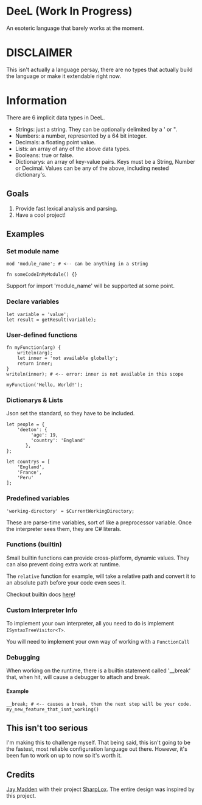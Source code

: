 # DeeL (Work In Progress)

An esoteric language that barely works at the moment.

# DISCLAIMER
This isn't actually a language persay, there are no types that actually build the language
or make it extendable right now.

# Information
There are 6 implicit data types in DeeL. 

 - Strings: just a string. They can be optionally delimited by a ' or ".
 - Numbers: a number, represented by a 64 bit integer.
 - Decimals: a floating point value.
 - Lists: an array of any of the above data types.
 - Booleans: true or false.
 - Dictionarys: an array of key-value pairs. Keys must be a String, Number or Decimal. Values can be any of the above, including nested dictionary's. 

## Goals

 1. Provide fast lexical analysis and parsing.
 3. Have a cool project!

## Examples

### Set module name
```
mod 'module_name'; # <-- can be anything in a string

fn someCodeInMyModule() {}
```

Support for import 'module_name' will be supported at some point.
### Declare variables
```
let variable = 'value';
let result = getResult(variable);
```

### User-defined functions
```
fn myFunction(arg) {
    writeln(arg);
    let inner = 'not available globally';
    return inner;
}
writeln(inner); # <-- error: inner is not available in this scope

myFunction('Hello, World!');
```

### Dictionarys & Lists
Json set the standard, so they have to be included.
```
let people = {
    'deeton': {
	     'age': 19,
	     'country': 'England'
	   },
};

let countrys = [
    'England',
    'France',
    'Peru'
];
```

### Predefined variables
```
'working-directory' = $CurrentWorkingDirectory;
```

These are parse-time variables, sort of like a preprocessor variable. Once the interpreter
sees them, they are C# literals.
### Functions (builtin)

Small builtin functions can provide cross-platform, dynamic values. They can also prevent
doing extra work at runtime.

The `relative` function for example, will take a relative path and convert it to an absolute
path before your code even sees it.

Checkout builtin docs [here](https://github.com/DeetonRushy/DeeL/blob/master/functions/README.md)!

### Custom Interpreter Info

To implement your own interpreter, all you need to do is implement `ISyntaxTreeVisitor<T>`.

You will need to implement your own way of working with a `FunctionCall`

### Debugging

When working on the runtime, there is a builtin statement called '__break' that, when hit, will
cause a debugger to attach and break.

#### Example
```
__break; # <-- causes a break, then the next step will be your code.
my_new_feature_that_isnt_working()
```

## This isn't too serious
I'm making this to challenge myself. That being said, this isn't going to be the fastest, most reliable configuration language out there. However, it's been fun to work on up to now so it's worth it.

## Credits
[Jay Madden](https://github.com/Jay-Madden) with their project [SharpLox](https://github.com/Jay-Madden/SharpLox).
The entire design was inspired by this project.